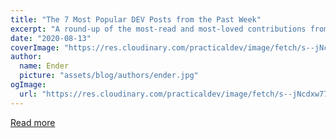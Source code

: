 ```yaml
---
title: "The 7 Most Popular DEV Posts from the Past Week"
excerpt: "A round-up of the most-read and most-loved contributions from the community this past week."
date: "2020-08-13"
coverImage: "https://res.cloudinary.com/practicaldev/image/fetch/s--jNcdxw77--/c_imagga_scale,f_auto,fl_progressive,h_420,q_auto,w_1000/https://thepracticaldev.s3.amazonaws.com/i/sfwcvweirpf2qka2lg2b.png"
author:
  name: Ender
  picture: "assets/blog/authors/ender.jpg"
ogImage:
  url: "https://res.cloudinary.com/practicaldev/image/fetch/s--jNcdxw77--/c_imagga_scale,f_auto,fl_progressive,h_420,q_auto,w_1000/https://thepracticaldev.s3.amazonaws.com/i/sfwcvweirpf2qka2lg2b.png"
---
```


[Read more](https://dev.to/devteam/the-7-most-popular-dev-posts-from-the-past-week-f89)
